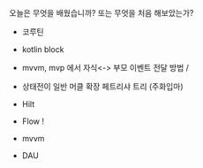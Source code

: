
오늘은  무엇을  배웠습니까? 또는  무엇을 처음 해보았는가?

- 코루틴
- kotlin block
- mvvm, mvp 에서 자식<-> 부모 이벤트 전달 방법 / 
- 상태전이 일반 머클 확장 페트리샤 트리 (주화입마)
- Hilt
- Flow !
- mvvm

- DAU

<!--stackedit_data:
eyJoaXN0b3J5IjpbLTE4MzMyMTE3MTIsLTM1MDUyNzg3M119
-->